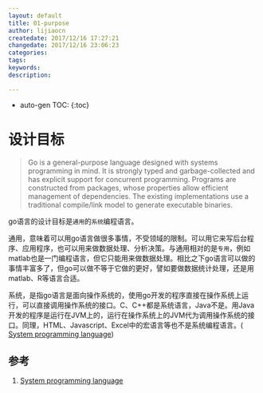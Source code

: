 ```yaml
---
layout: default
title: 01-purpose
author: lijiaocn
createdate: 2017/12/16 17:27:21
changedate: 2017/12/16 23:06:23
categories:
tags:
keywords:
description: 

---
```


* auto-gen TOC:
{:toc}

# 设计目标

>Go is a general-purpose language designed with systems programming in mind. It is strongly typed and garbage-collected and has explicit support for concurrent programming. Programs are constructed from packages, whose properties allow efficient management of dependencies. The existing implementations use a traditional compile/link model to generate executable binaries. 

go语言的设计目标是`通用`的`系统`编程语言。

通用，意味着可以用go语言做很多事情，不受领域的限制。可以用它来写后台程序、应用程序，也可以用来做数据处理、分析决策。与通用相对的是`专用`，例如matlab也是一门编程语言，但它只能用来做数据处理。相比之下go语言可以做的事情丰富多了，但go可以做不等于它做的更好，譬如要做数据统计处理，还是用matlab、R等语言合适。

系统，是指go语言是面向操作系统的，使用go开发的程序直接在操作系统上运行，可以直接调用操作系统的接口。C、C++都是系统语言，Java不是。用Java开发的程序是运行在JVM上的，运行在操作系统上的JVM代为调用操作系统的接口。同理，HTML、Javascript、Excel中的宏语言等也不是系统编程语言。( [System programming language][1])

## 参考

1. [System programming language][1]

[1]: https://en.wikipedia.org/wiki/System_programming_language "System programming language" 
